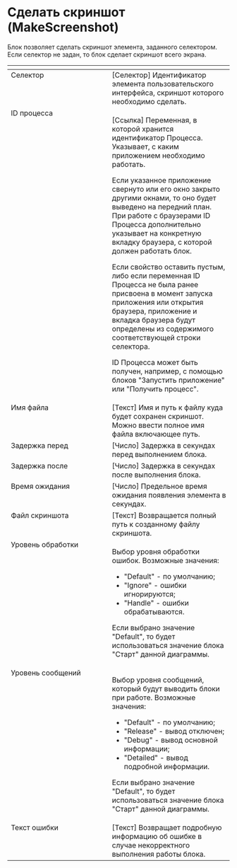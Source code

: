 # Сделать скриншот (MakeScreenshot)

Блок позволяет сделать скриншот элемента, заданного селектором. Если селектор не задан, то блок сделает скриншот всего экрана.

<table data-header-hidden><thead><tr><th width="294.5333251953125" valign="top"></th><th width="320.21673583984375" valign="top"></th></tr></thead><tbody><tr><td valign="top">Селектор</td><td valign="top">[Селектор] Идентификатор элемента пользовательского интерфейса, скриншот которого необходимо сделать.</td></tr><tr><td valign="top">ID процесса</td><td valign="top"><p>[Ссылка] Переменная, в которой хранится идентификатор Процесса. Указывает, с каким приложением необходимо работать. </p><p></p><p>Если указанное приложение свернуто или его окно закрыто другими окнами, то оно будет выведено на передний план. При работе с браузерами ID Процесса дополнительно указывает на конкретную вкладку браузера, с которой должен работать блок. </p><p></p><p>Если свойство оставить пустым, либо если переменная ID Процесса не была ранее присвоена в момент запуска приложения или открытия браузера, приложение и вкладка браузера будут определены из содержимого соответствующей строки селектора. </p><p></p><p>ID Процесса может быть получен, например, с помощью блоков "Запустить приложение" или "Получить процесс".</p></td></tr><tr><td valign="top">Имя файла</td><td valign="top">[Текст] Имя и путь к файлу куда будет сохранен скриншот. Можно ввести полное имя файла включающее путь.</td></tr><tr><td valign="top">Задержка перед</td><td valign="top">[Число] Задержка в секундах перед выполнением блока.</td></tr><tr><td valign="top">Задержка после</td><td valign="top">[Число] Задержка в секундах после выполнения блока.</td></tr><tr><td valign="top">Время ожидания</td><td valign="top">[Число] Предельное время ожидания появления элемента в секундах.</td></tr><tr><td valign="top">Файл скриншота</td><td valign="top">[Текст] Возвращается полный путь к созданному файлу скриншота.</td></tr><tr><td valign="top">Уровень обработки</td><td valign="top"><p>Выбор уровня обработки ошибок. Возможные значения: </p><ul><li>"Default" - по умолчанию; </li><li>"Ignore" - ошибки игнорируются; </li><li>"Handle" - ошибки обрабатываются. </li></ul><p>Если выбрано значение "Default", то будет использоваться значение блока "Старт" данной диаграммы.</p></td></tr><tr><td valign="top">Уровень сообщений</td><td valign="top"><p>Выбор уровня сообщений, который будут выводить блоки при работе. Возможные значения: </p><ul><li>"Default" - по умолчанию; </li><li>"Release" - вывод отключен; </li><li>"Debug" - вывод основной информации; </li><li>"Detailed" - вывод подробной информации. </li></ul><p>Если выбрано значение "Default", то будет использоваться значение блока "Старт" данной диаграммы.</p></td></tr><tr><td valign="top">Текст ошибки</td><td valign="top">[Текст] Возвращает подробную информацию об ошибке в случае некорректного выполнения работы блока.</td></tr></tbody></table>
